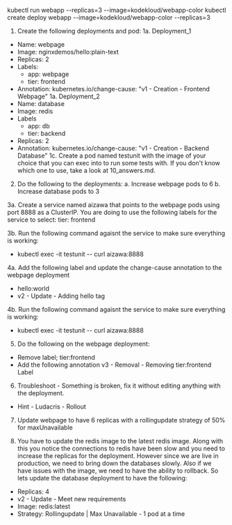 kubectl run webapp --replicas=3 --image=kodekloud/webapp-color
kubectl create deploy webapp --image=kodekloud/webapp-color --replicas=3

1. Create the following deployments and pod:
1a. Deployment_1
  - Name: webpage
  - Image: nginxdemos/hello:plain-text
  - Replicas: 2
  - Labels:
    - app: webpage
    - tier: frontend
  - Annotation:
    kubernetes.io/change-cause: "v1 - Creation - Frontend Webpage"
1a. Deployment_2
  - Name: database
  - Image: redis
  - Labels
    - app: db
    - tier: backend
  - Replicas: 2
  - Annotation:
    kubernetes.io/change-cause: "v1 - Creation - Backend Database"
1c. Create a pod named testunit with the image of your choice that you can exec into to run some tests with. If you don't know which one to use, take a look at 10_answers.md.

2. Do the following to the deployments:
  a. Increase webpage pods to 6
  b. Increase database pods to 3

3a. Create a service named aizawa that points to the webpage pods using port 8888 as a ClusterIP. You are doing to use the following labels for the service to select: tier: frontend 

3b. Run the following command agaisnt the service to make sure everything is working:
  - kubectl exec -it  testunit -- curl aizawa:8888

4a. Add the following label and update the change-cause annotation to the webpage deployment
  - hello:world
  - v2 - Update - Adding hello tag

4b. Run the following command agaisnt the service to make sure everything is working:
  - kubectl exec -it  testunit -- curl aizawa:8888

5. Do the following on the webpage deployment:
  - Remove label; tier:frontend
  - Add the following annotation v3 - Removal - Removing tier:frontend Label

6. Troubleshoot - Something is broken, fix it without editing anything with the deployment. 
  - Hint - Ludacris - Rollout

7. Update webpage to have 6 replicas with a rollingupdate strategy of 50% for maxUnavailable

8. You have to update the redis image to the latest redis image. Along with this you notice the connections to redis have been slow and you need to increase the replicas for the deployment. However since we are live in production, we need to bring down the databases slowly. Also if we have issues with the image, we need to have the ability to rollback. So lets update the database deployment to have the following:
  - Replicas: 4
  - v2 - Update - Meet new requirements
  - Image: redis:latest
  - Strategy: Rollingupdate | Max Unavailable - 1 pod at a time
  